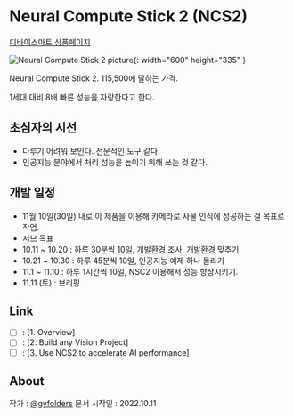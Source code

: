 # Neural Compute Stick 2 (NCS2)

[디바이스마트 상품페이지](https://www.devicemart.co.kr/goods/view?no=12495781)

![Neural Compute Stick 2 picture](https://www.cnet.com/a/img/resize/9cfa4259d075cbd9b3e59a72b23e9adba89b2c34/hub/2018/11/10/9e1c01ce-349b-4da4-ba19-d8f75884437b/intel-neural-compute-stick-2.jpg?auto=webp&fit=crop&height=675&width=1200){: width="600" height="335" }

Neural Compute Stick 2. 115,500에 달하는 가격.

1세대 대비 8배 빠른 성능을 자랑한다고 한다.

## 초심자의 시선

- 다루기 어려워 보인다. 전문적인 도구 같다.
- 인공지능 분야에서 처리 성능을 높이기 위해 쓰는 것 같다.



## 개발 일정

 - 11월 10일(30일) 내로 이 제품을 이용해 카메라로 사물 인식에 성공하는 걸 목표로 작업.
 - 서브 목표
 - 10.11 ~ 10.20 : 하루 30분씩 10일, 개발환경 조사, 개발환경 맞추기
 - 10.21 ~ 10.30 : 하루 45분씩 10일, 인공지능 예제 하나 돌리기
 - 11.1 ~ 11.10  : 하루 1시간씩 10일, NSC2 이용해서 성능 향상시키기.
 - 11.11 (토)    : 브리핑
 
 ## Link
 
- [ ] : [1. Overview]
- [ ] : [2. Build any Vision Project]
- [ ] : [3. Use NCS2 to accelerate AI performance]

## About

작가 : [@gyfolders](https://github.com/gyfolders)
문서 시작일 : 2022.10.11
